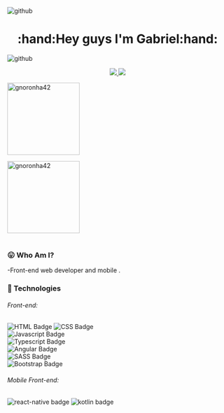 ![github](https://user-images.githubusercontent.com/57417305/81239377-13bd3c00-8fdb-11ea-9567-30a27becb1bf.gif)

<h1 align="center"> :hand:Hey guys I'm Gabriel:hand: </h1>

![github](https://user-images.githubusercontent.com/57417305/81239377-13bd3c00-8fdb-11ea-9567-30a27becb1bf.gif)
<div>
<p align="center">
  <a href="https://www.linkedin.com/in/gabriel-noronha-2b6568191/">
    <img src="https://img.shields.io/badge/-LinkedIn-blue?style=flat-square&logo=Linkedin&logoColor=white&link=https://www.linkedin.com/in/alencar-dev/">
  </a>
 
  
   <a href="mailto:gabrielnoronha.developer@gmail.com">
    <img src="https://img.shields.io/badge/-Gmail-c14438?style=flat-square&logo=Gmail&logoColor=white&link=mailto:alencar.development@gmail.com">
  </a>
  </div>
 <div>
 <img height="165em" src="https://github-readme-stats.vercel.app/api?username=gnoronha42&show_icons=true&theme=dracula&title_color=ff6e96&text_color=ffffff&bg_color=282a36&cache_seconds=1800&locale=en" alt="gnoronha42" />
  
 <img height="165em" src="https://github-readme-stats.vercel.app/api/top-langs?username=gnoronha42&show_icons=true&theme=dracula&title_color=ff6e96&text_color=ffffff&bg_color=282a36&locale=en&layout=compact" alt="gnoronha42" /><br><br>
 </div>
  
 
### :stuck_out_tongue: Who Am I?
-Front-end web developer and mobile .
 
### :iphone: Technologies	 
 
###### Front-end:
![HTML Badge](https://img.shields.io/badge/-HTML5-orange?style=flat-square&logo=HTML5&logoColor=white)
![CSS Badge](https://img.shields.io/badge/-CSS-085CEA?style=flat-square&logo=CSS3&logoColor=white)	
![Javascript Badge](https://img.shields.io/badge/-Javascript-edb009?style=flat-square&logo=Javascript&logoColor=white)	
![Typescript Badge](https://img.shields.io/badge/-Typescript-237ACD?style=flat-square&logo=Typescript&logoColor=white)	
![Angular Badge](https://img.shields.io/badge/-Angular-C4422C?style=flat-square&logo=Angular&logoColor=white)	
![SASS Badge](https://img.shields.io/badge/-SASS-CD6799?style=flat-square&logo=SASS&logoColor=white)	
![Bootstrap Badge](https://img.shields.io/badge/-Bootstrap-563D7C?style=flat-square&logo=Bootstrap&logoColor=white)	

###### Mobile Front-end:
![react-native badge](https://img.shields.io/badge/-REACT--NATIVE-purple)
![kotlin badge](https://img.shields.io/badge/-KOTLIN-orange)

